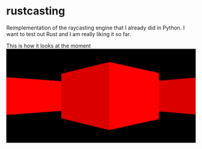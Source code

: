 # rustcasting
Reimplementation of the raycasting engine that I already did in Python. I want to test out Rust and I am really liking it so far.

This is how it looks at the moment
![example](https://github.com/sschneem/rustcasting/blob/main/images/example.png)
